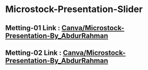 # Microstock-Presentation-Slider

## Metting-01 Link : [Canva/Microstock-Presentation-By_AbdurRahman](https://www.canva.com/design/DAGUsHx8Vq8/Kjhk6X-ISFN6UMgt6MY_sA/view?utm_content=DAGUsHx8Vq8&utm_campaign=designshare&utm_medium=link&utm_source=editor) 
## Metting-02 Link : [Canva/Microstock-Presentation-By_AbdurRahman](https://www.canva.com/design/DAGThhhBUzE/bdSRdBKt2tn70JcoX_Nkcg/view?utm_content=DAGThhhBUzE&utm_campaign=designshare&utm_medium=link&utm_source=editor) 
